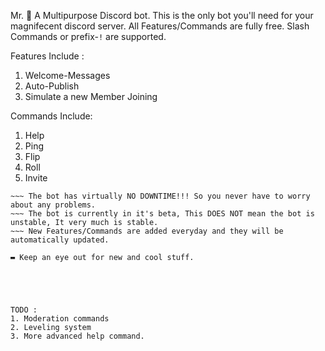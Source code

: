 Mr. 👑
A Multipurpose Discord bot.
This is the only bot you'll need for your magnifecent discord server.
All Features/Commands are fully free.
Slash Commands or prefix-`!` are supported.

Features Include : 
1. Welcome-Messages
2. Auto-Publish
3. Simulate a new Member Joining

Commands Include:
1. Help
2. Ping
3. Flip
4. Roll
5. Invite

~~~ All your server specific settings are stored on a Cloud-Based Database.
~~~ The bot has virtually NO DOWNTIME!!! So you never have to worry about any problems.
~~~ The bot is currently in it's beta, This DOES NOT mean the bot is unstable, It very much is stable.
~~~ New Features/Commands are added everyday and they will be automatically updated.

▬ Keep an eye out for new and cool stuff.





TODO : 
1. Moderation commands
2. Leveling system
3. More advanced help command.
